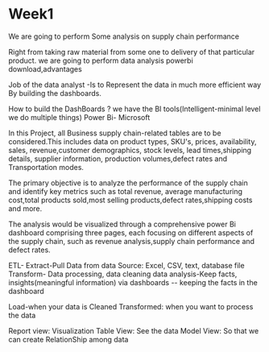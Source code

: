 # Week1
We are going to perform Some analysis on supply chain performance

Right from taking raw material from some one to delivery of that particular product.
we are going to perform data analysis
powerbi download,advantages

Job of the data analyst -Is to Represent the data in much more efficient way By building the dashboards.

How to build the DashBoards ?
we have the BI tools(Intelligent-minimal level we do multiple things)
Power Bi- Microsoft

In this Project, all Business supply chain-related tables are to be considered.This includes data on product types, SKU's, prices, availability, sales, revenue,customer demographics, stock levels, lead times,shipping details, supplier information, production volumes,defect rates and Transportation modes.

The primary objective is to analyze the performance of the supply chain and identify key metrics such as total revenue, average manufacturing cost,total products sold,most selling products,defect rates,shipping costs and more.

The analysis would be visualized through a comprehensive power Bi dashboard comprising three pages, each focusing on different aspects of the supply chain, such as revenue analysis,supply chain performance and defect rates.


ETL- Extract-Pull Data from data Source: Excel, CSV, text, database file
Transform- Data processing, data cleaning
data analysis-Keep facts, insights(meaningful information) via dashboards
-- keeping the facts in the dashboard

Load-when your data is Cleaned
Transformed: when you want to process the data

Report view: Visualization
Table View: See the data
Model View: So that we can create RelationShip
 among data

